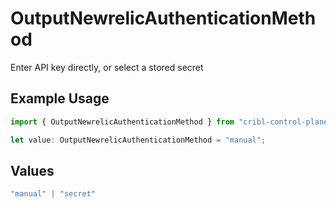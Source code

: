 # OutputNewrelicAuthenticationMethod

Enter API key directly, or select a stored secret

## Example Usage

```typescript
import { OutputNewrelicAuthenticationMethod } from "cribl-control-plane/models";

let value: OutputNewrelicAuthenticationMethod = "manual";
```

## Values

```typescript
"manual" | "secret"
```